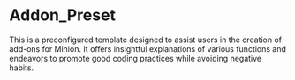 # Addon_Preset
This is a preconfigured template designed to assist users in the creation of add-ons for Minion. It offers insightful explanations of various functions and endeavors to promote good coding practices while avoiding negative habits.
